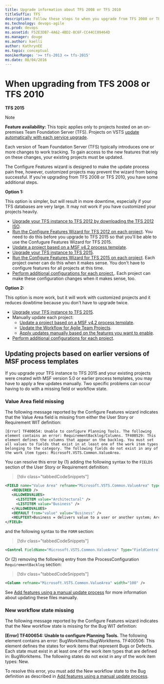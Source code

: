 ```yaml
---
title: Upgrade information about TFS 2008 or TFS 2010
titleSuffix: TFS
description: Follow these steps to when you upgrade from TFS 2008 or TFS 2010 to TFS 2015 so that you can configure the new features.
ms.technology: devops-agile
ms.prod: devops
ms.assetid: F52E3DB7-4A62-4BD2-8C6F-CC44CC09464D
ms.manager: douge
ms.author: kaelli
author: KathrynEE
ms.topic: conceptual
monikerRange: '>= tfs-2013 <= tfs-2015'
ms.date: 08/04/2016
---
```


# When upgrading from TFS 2008 or TFS 2010  

<b>TFS 2015</b> 

> [!NOTE]   
> **Feature availability:** This topic applies only to projects hosted on an on-premises Team Foundation Server (TFS). Projects on VSTS [update automatically with each service upgrade](/vsts/release-notes/index).

Each version of Team Foundation Server (TFS) typically introduces one or more changes to work tracking. To gain access to the new features that rely on these changes, your existing projects must be updated. 

The Configure Features wizard is designed to make the update process pain free, however, customized projects may prevent the wizard from being successful.
If you're upgrading from TFS 2008 or TFS 2010, you have some additional steps.  

**Option 1:**

This option is simpler, but will result in more downtime, especially if your TFS databases are very large. It may not work if you have customized your projects heavily.

* [Upgrade your TFS instance to TFS 2012 by downloading the TFS 2012 ISO](http://go.microsoft.com/fwlink?linkid=255990).
* [Run the Configure Features Wizard for TFS 2012 on each project](configure-features-after-upgrade.md).
	You need to do this before you upgrade to TFS 2015 so that you'll be able to use the Confugure Features Wizard for TFS 2015.
* [Update a project based on a MSF v4.2 process template](xml/update-a-team-project-v4-dot-2-process-template.md).
* [Upgrade your TFS instance to TFS 2015](/tfs/server/upgrade/get-started).
* [Run the Configure Features Wizard for TFS 2015 on each project](configure-features-after-upgrade.md).
	Each project owner can do this when it makes sense. You don't have to configure features for all projects at this time.
* [Perform additional configurations for each project.](additional-configuration-options.md).
	Each project can make these configuration changes when it makes sense, too.
	

**Option 2:**

This option is more work, but it will work with customized projects and it reduces dowbtime because you don't have to upgrade twice.

* [Upgrade your TFS instance to TFS 2015](/tfs/server/upgrade/get-started).
* Manually update each project:
	* [Update a project based on a MSF v4.2 process template](xml/update-a-team-project-v4-dot-2-process-template.md).
	* [Update the Workflow for Agile Team Projects](https://msdn.microsoft.com/library/hh500412.aspx).
	* [Apply updates manually based on the features you want to enable](add-features-manually.md).
* [Perform additional configurations for each project](additional-configuration-options.md).

<a id="earlier-versions">  </a> 

## Updating projects based on earlier versions of MSF process templates 
If you upgrade your TFS instance to TFS 2015 and your existing projects were created with MSF version 5.0 or earlier process templates, you may have to apply a few updates manually. Two specific problems can occur having to do with a missing field or workflow state.  

### Value Area field missing   
The following message reported by the Configure Features wizard indicates that the Value Area field is missing from either the User Story or Requirement WIT definition:  

```
[Error] TF400654: Unable to configure Planning Tools. The following element contains an error: RequirementBacklog/Columns. TF400529: This element defines the columns that appear on the backlog. You must set all values to fields that exist in at least one of the work item types belonging to the category. The following fields do not exist in any of the work item types: Microsoft.VSTS.Common.ValueArea.
```

You can resolve this error by (1) adding the following syntax to the ```FIELDS``` section of the User Story or Requirement definition:  
> [!div class="tabbedCodeSnippets"]
```XML
<FIELD name="Value Area" refname="Microsoft.VSTS.Common.ValueArea" type="String">
   <REQUIRED />
   <ALLOWEDVALUES>
     <LISTITEM value="Architectural" />
     <LISTITEM value="Business" />
   </ALLOWEDVALUES>
   <DEFAULT from="value" value="Business" />
   <HELPTEXT>Business = delivers value to a user or another system; Architectural = work to support other stories or components</HELPTEXT>
</FIELD>
```

and the following syntax to the ```FORM``` section:

> [!div class="tabbedCodeSnippets"]
```XML
<Control FieldName="Microsoft.VSTS.Common.ValueArea" Type="FieldControl" Label="Value area" LabelPosition="Left" />
```

Or (2) removing the following entry from the ProcessConfiguration ```RequirementBacklog``` section: 

> [!div class="tabbedCodeSnippets"]
```XML
<Column refname="Microsoft.VSTS.Common.ValueArea" width="100" />
```

See [Add features using a manual update process](add-features-manually.md) for more information about updating these files manually. 


### New workflow state missing 
The following message reported by the Configure Features wizard indicates that the New workflow state is missing for the Bug WIT definition:  

**[Error] TF400654: Unable to configure Planning Tools.** The following element contains an error: BugWorkItems/BugWorkItems. TF400506: This element defines the states for work items that represent Bugs or Defects. Each state must exist in at least one of the work item types that are defined in: BugWorkItems. The following states do not exist in any of the work item types: New.


To resolve this error, you must add the New workflow state to the Bug definition as described in [Add features using a manual update process](add-features-manually.md). 

